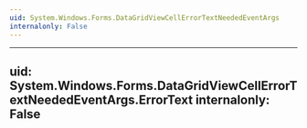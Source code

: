 ```yaml
---
uid: System.Windows.Forms.DataGridViewCellErrorTextNeededEventArgs
internalonly: False
---
```


---
uid: System.Windows.Forms.DataGridViewCellErrorTextNeededEventArgs.ErrorText
internalonly: False
---
